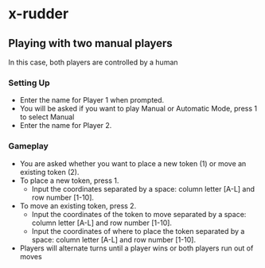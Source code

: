 # x-rudder

## Playing with two manual players
In this case, both players are controlled by a human

### Setting Up
- Enter the name for Player 1 when prompted.
- You will be asked if you want to play Manual or Automatic Mode, press 1 to select Manual
- Enter the name for Player 2.

### Gameplay
- You are asked whether you want to place a new token (1) or move an existing token (2).
- To place a new token, press 1.
  - Input the coordinates separated by a space: column letter [A-L] and row number [1-10].
- To move an existing token, press 2.
  - Input the coordinates of the token to move separated by a space: column letter [A-L] and row number [1-10].
  - Input the coordinates of where to place the token separated by a space: column letter [A-L] and row number [1-10].
- Players will alternate turns until a player wins or both players run out of moves
